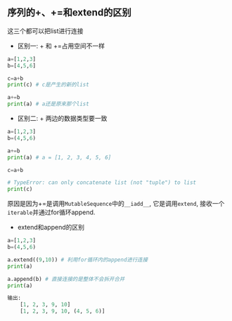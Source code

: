 ## 序列的+、+=和extend的区别
这三个都可以把list进行连接
- 区别一: + 和 +=占用空间不一样

```python
a=[1,2,3]
b=[4,5,6]

c=a+b
print(c) # c是产生的新的list

a+=b
print(a) # a还是原来那个list
```

- 区别二: + 两边的数据类型要一致
```python
a=[1,2,3]
b=(4,5,6)

a+=b
print(a) # a = [1, 2, 3, 4, 5, 6]

c=a+b

# TypeError: can only concatenate list (not "tuple") to list
print(c) 
```
原因是因为+=是调用`MutableSequence`中的`__iadd__`, 它是调用`extend`, 接收一个`iterable`并通过for循环append.

- extend和append的区别
```python
a=[1,2,3]
b=(4,5,6)

a.extend((9,10)) # 利用for循环内的append进行连接
print(a)

a.append(b) # 直接连接的是整体不会拆开合并
print(a)

输出:
    [1, 2, 3, 9, 10]
    [1, 2, 3, 9, 10, (4, 5, 6)]
```







